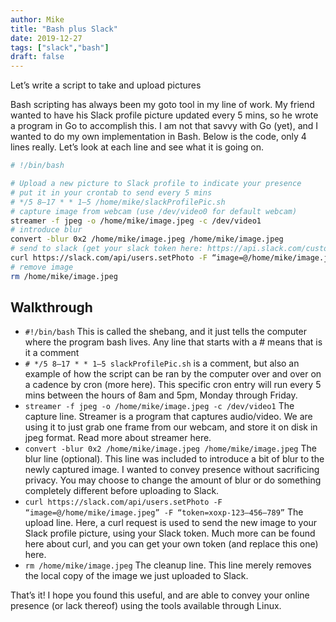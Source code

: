 ```yaml
---
author: Mike
title: "Bash plus Slack"
date: 2019-12-27
tags: ["slack","bash"]
draft: false
---
```


Let’s write a script to take and upload pictures<!--more-->

Bash scripting has always been my goto tool in my line of work. My friend wanted to have his Slack profile picture updated every 5 mins, so he wrote a program in Go to accomplish this. I am not that savvy with Go (yet), and I wanted to do my own implementation in Bash. Below is the code, only 4 lines really. Let’s look at each line and see what it is going on.

```bash
# !/bin/bash

# Upload a new picture to Slack profile to indicate your presence
# put it in your crontab to send every 5 mins
# */5 8–17 * * 1–5 /home/mike/slackProfilePic.sh
# capture image from webcam (use /dev/video0 for default webcam)
streamer -f jpeg -o /home/mike/image.jpeg -c /dev/video1
# introduce blur
convert -blur 0x2 /home/mike/image.jpeg /home/mike/image.jpeg
# send to slack (get your slack token here: https://api.slack.com/custom-integrations/legacy-tokens)
curl https://slack.com/api/users.setPhoto -F “image=@/home/mike/image.jpeg” -F “token=xoxp-123–456–789”
# remove image
rm /home/mike/image.jpeg
```
## Walkthrough

- `#!/bin/bash` This is called the shebang, and it just tells the computer where the program bash lives. Any line that starts with a # means that is it a comment
- `# */5 8–17 * * 1–5 slackProfilePic.sh` is a comment, but also an example of how the script can be ran by the computer over and over on a cadence by cron (more here). This specific cron entry will run every 5 mins between the hours of 8am and 5pm, Monday through Friday.
- `streamer -f jpeg -o /home/mike/image.jpeg -c /dev/video1` The capture line. Streamer is a program that captures audio/video. We are using it to just grab one frame from our webcam, and store it on disk in jpeg format. Read more about streamer here.
- `convert -blur 0x2 /home/mike/image.jpeg /home/mike/image.jpeg` The blur line (optional). This line was included to introduce a bit of blur to the newly captured image. I wanted to convey presence without sacrificing privacy. You may choose to change the amount of blur or do something completely different before uploading to Slack.
- `curl https://slack.com/api/users.setPhoto -F “image=@/home/mike/image.jpeg” -F “token=xoxp-123–456–789”` The upload line. Here, a curl request is used to send the new image to your Slack profile picture, using your Slack token. Much more can be found here about curl, and you can get your own token (and replace this one) here.
- `rm /home/mike/image.jpeg` The cleanup line. This line merely removes the local copy of the image we just uploaded to Slack.

That’s it! I hope you found this useful, and are able to convey your online presence (or lack thereof) using the tools available through Linux.
